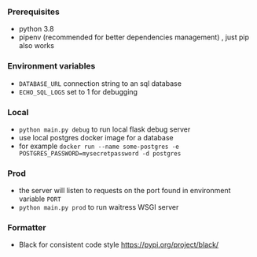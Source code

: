 ### Prerequisites
* python 3.8
* pipenv (recommended for better dependencies management) , just pip also works
### Environment variables
* `DATABASE_URL` connection string to an sql database
* `ECHO_SQL_LOGS` set to 1 for debugging
### Local
* `python main.py debug` to run local flask debug server
* use local postgres docker image for a database
* for example  `docker run --name some-postgres -e POSTGRES_PASSWORD=mysecretpassword -d postgres` 
### Prod
* the server will listen to requests on the port found in environment variable `PORT` 
* `python main.py prod` to run waitress WSGI server
### Formatter
* Black for consistent code style  https://pypi.org/project/black/